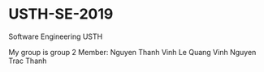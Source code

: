 # USTH-SE-2019
Software Engineering USTH

My group is group 2
Member:
  Nguyen Thanh Vinh
  Le Quang Vinh
  Nguyen Trac Thanh
